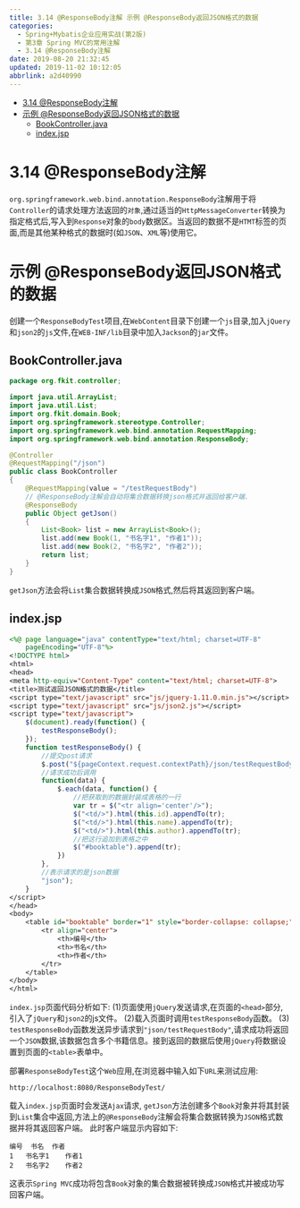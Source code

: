 ```yaml
---
title: 3.14 @ResponseBody注解 示例 @ResponseBody返回JSON格式的数据
categories: 
  - Spring+Mybatis企业应用实战(第2版)
  - 第3章 Spring MVC的常用注解
  - 3.14 @ResponseBody注解
date: 2019-08-20 21:32:45
updated: 2019-11-02 10:12:05
abbrlink: a2d40990
---
```

<div id='my_toc'>

- [3.14 @ResponseBody注解](/JavaReadingNotes/a2d40990/#3-14-ResponseBody注解)
- [示例 @ResponseBody返回JSON格式的数据](/JavaReadingNotes/a2d40990/#示例-ResponseBody返回JSON格式的数据)
    - [BookController.java](/JavaReadingNotes/a2d40990/#BookController-java)
    - [index.jsp](/JavaReadingNotes/a2d40990/#index-jsp)

</div>
<!--more-->
<script>if (navigator.platform.toLowerCase() == 'win32'){document.getElementById('my_toc').style.display = 'none';}</script>

<!--end-->
<!--SSTStart-->
# 3.14 @ResponseBody注解 #
`org.springframework.web.bind.annotation.ResponseBody`注解用于将`Controller`的请求处理方法返回的`对象`,通过适当的`HttpMessageConverter`转换为指定格式后,写入到`Response`对象的`body`数据区。当返回的数据不是`HTMT`标签的页面,而是其他某种格式的数据时(如`JSON`、`XML`等)使用它。
# 示例 @ResponseBody返回JSON格式的数据 #
创建一个`ResponseBodyTest`项目,在`WebContent`目录下创建一个`js`目录,加入`jQuery`和`json2`的`js`文件,在`WEB-INF/lib`目录中加入`Jackson`的`jar`文件。
## BookController.java ##
```java
package org.fkit.controller;

import java.util.ArrayList;
import java.util.List;
import org.fkit.domain.Book;
import org.springframework.stereotype.Controller;
import org.springframework.web.bind.annotation.RequestMapping;
import org.springframework.web.bind.annotation.ResponseBody;

@Controller
@RequestMapping("/json")
public class BookController
{
	@RequestMapping(value = "/testRequestBody")
	// @ResponseBody注解会自动将集合数据转换json格式并返回给客户端.
	@ResponseBody
	public Object getJson()
	{
		List<Book> list = new ArrayList<Book>();
		list.add(new Book(1, "书名字1", "作者1"));
		list.add(new Book(2, "书名字2", "作者2"));
		return list;
	}
}
```
`getJson`方法会将`List`集合数据转换成`JSON`格式,然后将其返回到客户端。
## index.jsp ##
```jsp
<%@ page language="java" contentType="text/html; charset=UTF-8"
    pageEncoding="UTF-8"%>
<!DOCTYPE html>
<html>
<head>
<meta http-equiv="Content-Type" content="text/html; charset=UTF-8">
<title>测试返回JSON格式的数据</title>
<script type="text/javascript" src="js/jquery-1.11.0.min.js"></script>
<script type="text/javascript" src="js/json2.js"></script>
<script type="text/javascript">
	$(document).ready(function() {
		testResponseBody();
	});
	function testResponseBody() {
		//提交post请求
		$.post("${pageContext.request.contextPath}/json/testRequestBody", null,
		//请求成功后调用
		function(data) {
			$.each(data, function() {
				//把获取到的数据封装成表格的一行
				var tr = $("<tr align='center'/>");
				$("<td/>").html(this.id).appendTo(tr);
				$("<td/>").html(this.name).appendTo(tr);
				$("<td/>").html(this.author).appendTo(tr);
				//把这行追加到表格之中
				$("#booktable").append(tr);
			})
		},
		//表示请求的是json数据
		"json");
	}
</script>
</head>
<body>
    <table id="booktable" border="1" style="border-collapse: collapse;">
        <tr align="center">
            <th>编号</th>
            <th>书名</th>
            <th>作者</th>
        </tr>
    </table>
</body>
</html>
```
`index.jsp`页面代码分析如下:
(1)页面使用`jQuery`发送请求,在页面的`<head>`部分,引入了`jQuery`和`json2`的js文件。
(2)载入页面时调用`testResponseBody`函数。
(3) `testResponseBody`函数发送异步请求到`"json/testRequestBody"`,请求成功将返回一个`JSON`数据,该数据包含多个书籍信息。接到返回的数据后使用`jQuery`将数据设置到页面的`<table>`表单中。

部署`ResponseBodyTest`这个`Web`应用,在浏览器中输入如下`URL`来测试应用:
```
http://localhost:8080/ResponseBodyTest/
```
载入`index.jsp`页面时会发送`Ajax`请求, `getJson`方法创建多个`Book`对象并将其封装到`List`集合中返回,方法上的`@ResponseBody`注解会将集合数据转换为`JSON`格式数据并将其返回客户端。
此时客户端显示内容如下:
```
编号 	书名 	作者
1	书名字1	作者1
2	书名字2	作者2
```
这表示`Spring MVC`成功将包含`Book`对象的集合数据被转换成`JSON`格式并被成功写回客户端。
<!--SSTStop-->


